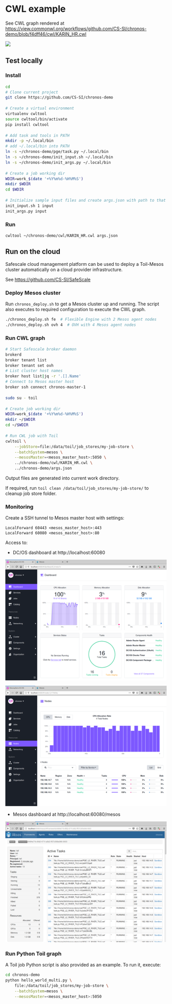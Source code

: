 # CWL example

See CWL graph rendered at
https://view.commonwl.org/workflows/github.com/CS-SI/chronos-demo/blob/f4dff46/cwl/KARIN_HR.cwl

![](https://view.commonwl.org/graph/png/github.com/CS-SI/chronos-demo/blob/f4dff46/cwl/KARIN_HR.cwl) 

## Test locally

### Install

```bash
cd
# Clone current project
git clone https://github.com/CS-SI/chronos-demo

# Create a virtual environment
virtualenv cwltool
source cwltool/bin/activate
pip install cwltool

# Add task and tools in PATH
mkdir -p ~/.local/bin
# add ~/.local/bin into PATH
ln -s ~/chronos-demo/pge/task.py ~/.local/bin
ln -s ~/chronos-demo/init_input.sh ~/.local/bin
ln -s ~/chronos-demo/init_args.py ~/.local/bin

# Create a job working dir
WDIR=work_$(date '+%Y%m%d-%H%M%S')
mkdir $WDIR
cd $WDIR

# Initialize sample input files and create args.json with path to that sample files
init_input.sh 1 input
init_args.py input
```

### Run

```bash
cwltool ~/chronos-demo/cwl/KARIN_HR.cwl args.json
```

## Run on the cloud

Safescale cloud management platform can be used to deploy a Toil-Mesos cluster automatically on a cloud provider infrastructure.

See https://github.com/CS-SI/SafeScale

### Deploy Mesos cluster

Run `chronos_deploy.sh` to get a Mesos cluster up and running. The script also executes to required configuration to execute the CWL graph.

```bash
./chronos_deploy.sh fe  # Flexible Engine with 2 Mesos agent nodes
./chronos_deploy.sh ovh 4  # OVH with 4 Mesos agent nodes
```

### Run CWL graph

```bash
# Start Safescale broker daemon
brokerd
broker tenant list
broker tenant set ovh
# List cluster host names
broker host list|jq -r '.[].Name'
# Connect to Mesos master host
broker ssh connect chronos-master-1

sudo su - toil

# Create job working dir
WDIR=work_$(date '+%Y%m%d-%H%M%S')
mkdir ~/$WDIR
cd ~/$WDIR

# Run CWL job with Toil
cwltoil \
    --jobStore=file:/data/toil/job_stores/my-job-store \
    --batchSystem=mesos \
    --mesosMaster=<mesos_master_host>:5050 \
    ../chronos-demo/cwl/KARIN_HR.cwl \
    ../chronos-demo/args.json
```

Output files are generated into current work directory.

If required, run `toil clean /data/toil/job_stores/my-job-store/` to cleanup job store folder.

### Monitoring

Create a SSH tunnel to Mesos master host with settings:

```
LocalForward 60443 <mesos_master_host>:443
LocalForward 60080 <mesos_master_host>:80
```

Access to:

* DC/OS dashboard at http://localhost:60080

![](./img/dashboard01.png)

![](./img/dashboard02.png) 

* Mesos dashboard at http://localhost:60080/mesos

![](./img/mesos.png) 

### Run Python Toil graph

A Toil job Python script is also provided as an example. To run it, execute:

```bash
cd chronos-demo
python hello_world_multi.py \
    file:/data/toil/job_stores/my-job-store \
    --batchSystem=mesos \
    --mesosMaster=<mesos_master_host>:5050
```

